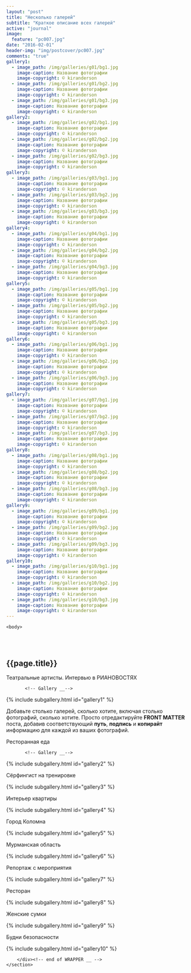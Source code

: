 ```yaml
---
layout: "post"
title: "Несколько галерей"
subtitle: "Краткое описание всех галерей"
active: "journal"
image:
  feature: "pc007.jpg"
date: "2016-02-01"
header-img: "img/postcover/pc007.jpg"
comments: "true"
gallery1: 
  - image_path: /img/galleries/g01/bg1.jpg
    image-caption: Название фотографии
    image-copyright: © kiranderson
  - image_path: /img/galleries/g01/bg2.jpg
    image-caption: Название фотографии
    image-copyright: © kiranderson
  - image_path: /img/galleries/g01/bg3.jpg
    image-caption: Название фотографии
    image-copyright: © kiranderson 
gallery2: 
  - image_path: /img/galleries/g02/bg1.jpg
    image-caption: Название фотографии
    image-copyright: © kiranderson
  - image_path: /img/galleries/g02/bg2.jpg
    image-caption: Название фотографии
    image-copyright: © kiranderson
  - image_path: /img/galleries/g02/bg3.jpg
    image-caption: Название фотографии
    image-copyright: © kiranderson 
gallery3: 
  - image_path: /img/galleries/g03/bg1.jpg
    image-caption: Название фотографии
    image-copyright: © kiranderson
  - image_path: /img/galleries/g03/bg2.jpg
    image-caption: Название фотографии
    image-copyright: © kiranderson
  - image_path: /img/galleries/g03/bg3.jpg
    image-caption: Название фотографии
    image-copyright: © kiranderson 
gallery4: 
  - image_path: /img/galleries/g04/bg1.jpg
    image-caption: Название фотографии
    image-copyright: © kiranderson
  - image_path: /img/galleries/g04/bg2.jpg
    image-caption: Название фотографии
    image-copyright: © kiranderson
  - image_path: /img/galleries/g04/bg3.jpg
    image-caption: Название фотографии
    image-copyright: © kiranderson
gallery5: 
  - image_path: /img/galleries/g05/bg1.jpg
    image-caption: Название фотографии
    image-copyright: © kiranderson
  - image_path: /img/galleries/g05/bg2.jpg
    image-caption: Название фотографии
    image-copyright: © kiranderson
  - image_path: /img/galleries/g05/bg3.jpg
    image-caption: Название фотографии
    image-copyright: © kiranderson 
gallery6: 
  - image_path: /img/galleries/g06/bg1.jpg
    image-caption: Название фотографии
    image-copyright: © kiranderson
  - image_path: /img/galleries/g06/bg2.jpg
    image-caption: Название фотографии
    image-copyright: © kiranderson
  - image_path: /img/galleries/g06/bg3.jpg
    image-caption: Название фотографии
    image-copyright: © kiranderson 
gallery7: 
  - image_path: /img/galleries/g07/bg1.jpg
    image-caption: Название фотографии
    image-copyright: © kiranderson
  - image_path: /img/galleries/g07/bg2.jpg
    image-caption: Название фотографии
    image-copyright: © kiranderson
  - image_path: /img/galleries/g07/bg3.jpg
    image-caption: Название фотографии
    image-copyright: © kiranderson 
gallery8: 
  - image_path: /img/galleries/g08/bg1.jpg
    image-caption: Название фотографии
    image-copyright: © kiranderson
  - image_path: /img/galleries/g08/bg2.jpg
    image-caption: Название фотографии
    image-copyright: © kiranderson
  - image_path: /img/galleries/g08/bg3.jpg
    image-caption: Название фотографии
    image-copyright: © kiranderson
gallery9: 
  - image_path: /img/galleries/g09/bg1.jpg
    image-caption: Название фотографии
    image-copyright: © kiranderson
  - image_path: /img/galleries/g09/bg2.jpg
    image-caption: Название фотографии
    image-copyright: © kiranderson
  - image_path: /img/galleries/g09/bg3.jpg
    image-caption: Название фотографии
    image-copyright: © kiranderson 
gallery10: 
  - image_path: /img/galleries/g10/bg1.jpg
    image-caption: Название фотографии
    image-copyright: © kiranderson
  - image_path: /img/galleries/g10/bg2.jpg
    image-caption: Название фотографии
    image-copyright: © kiranderson
  - image_path: /img/galleries/g10/bg3.jpg
    image-caption: Название фотографии
    image-copyright: © kiranderson
---
```



<html class="no-js" lang="en">
<head>
	<meta content="charset=utf-8">
</head>

    <body>

<section id="content" role="main">
		<div class="wrapper">
	<br><br>
			<h2>{{page.title}}</h2>




<p> Театральные артисты. Интервью в РИАНОВОСТЯХ</p>


           <!-- Gallery __-->
			
{% include subgallery.html id="gallery1" %}

<!-- end of GALLERY __ -->

<p> Добавьте столько галерей, сколько хотите, включая столько фотографий, сколько хотите. Просто отредактируйте <b>FRONT MATTER</b> поста, добавив соответствующий <b>путь</b>, <b>подпись</b> и <b>копирайт</b> информацию для каждой из ваших фотографий. </p>

<p>Ресторанная еда</p>

           <!-- Gallery __-->
			
{% include subgallery.html id="gallery2" %}

<!-- end of GALLERY __ -->

<p>Сёрфингист на тренировке</p>

{% include subgallery.html id="gallery3" %}

<p>Интерьер квартиры</p>

{% include subgallery.html id="gallery4" %}

<p>Город Коломна</p>

{% include subgallery.html id="gallery5" %}

<p>Мурманская область</p>

{% include subgallery.html id="gallery6" %}

<p>Репортаж с мероприятия</p>

{% include subgallery.html id="gallery7" %}

<p>Ресторан</p>

{% include subgallery.html id="gallery8" %}

<p>Женские сумки</p>

{% include subgallery.html id="gallery9" %}

<p>Будни безопасности</p>

{% include subgallery.html id="gallery10" %}

		</div><!-- end of WRAPPER __ -->
	</section>


